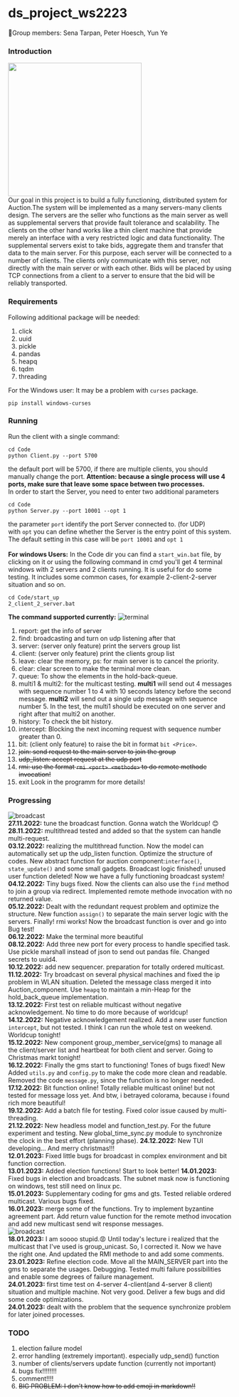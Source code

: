 # ds_project_ws2223
👋Group members: Sena Tarpan, Peter Hoesch, Yun Ye <br>

### Introduction
<img src="img/mems.jpg" width="300" height="300"><br>
Our goal in this project is to build a fully functioning, distributed system for Auction.The system will be implemented as a many servers-many clients design. The servers are the seller who functions as the main server as well as supplemental servers that provide fault tolerance and scalability. The clients on the other hand works like a thin client machine that provide merely an interface with a very restricted logic and data functionality. The supplemental servers exist to take bids, aggregate them and transfer that data to the main server. For this purpose, each server will be connected to a number of clients. The clients only communicate with this server, not directly with the main server or with each other. Bids will be placed by using TCP connections from a client to a server to ensure that the bid will be reliably transported.
### Requirements<br>
Following additional package will be needed:
1. click
2. uuid
3. pickle
4. pandas
5. heapq
6. tqdm
7. threading<br>

For the Windows user: It may be a problem with `curses` package.
```
pip install windows-curses
```
### Running<br>
Run the client with a single command:
```
cd Code
python Client.py --port 5700
```
the default port will be 5700, if there are multiple clients, you should manually change the port. <b>Attention: because a single process will use 4 ports, make sure that leave some space between two processes.</b><br>
In order to start the Server, you need to enter two additional parameters
```
cd Code
python Server.py --port 10001 --opt 1
```
the parameter `port` identify the port Server connected to. (for UDP) <br>
with `opt` you can define whether the Server is the entry point of this system. The default setting in this case will be `port 10001` and `opt 1` <br><br>
<b>For windows Users:</b> In the Code dir you can find a `start_win.bat` file, by clicking on it or using the following command in cmd you'll get 4 terminal windows with 2 servers and 2 clients running. It is useful for do some testing. It includes some common cases, for example 2-client-2-server situation and so on.
```
cd Code/start_up
2_client_2_server.bat
```
<b>The command supported currently:</b>
![terminal](img/broadcast.png) <br>
1. report: get the info of server
2. find: broadcasting and turn on udp listening after that
3. server: (server only feature) print the servers group list
4. client: (server only feature) print the clients group list
5. leave: clear the memory, ps: for main server is to cancel the priority.
6. clear: clear screen to make the terminal more clean.
7. queue: To show the elements in the hold-back-queue.
8. multi1 & multi2: for the multicast testing. <b>multi1</b> will send out 4 messages with sequence number 1 to 4 with 10 seconds latency before the second message. <b>multi2</b> will send out a single udp message with sequence number 5. In the test, the multi1 should be executed on one server and right after that multi2 on another.
9. history: To check the bit history.
10. intercept: Blocking the next incoming request with sequence number greater than 0.
11. bit: (client only feature) to raise the bit in format `bit <Price>`.
12. ~~join: send request to the main server to join the group~~
13. ~~udp_listen: accept request at the udp port~~
14. ~~rmi: use the format `rmi <port> <methode>` to do remote methode invocation!~~
15. exit
Look in the programm for more details!<br>

### Progressing<br>
![broadcast](img/election.png) <br>
<b>27.11.2022:</b> tune the broadcast function. Gonna watch the Worldcup! 😊<br>
<b>28.11.2022:</b> multithread tested and added so that the system can handle multi-request.<br>
<b>03.12.2022:</b> realizing the multithread function. Now the model can automatically set up the udp_listen function. Optimize the structure of codes. New abstract function for auction component:`interface()`, `state_update()`
and some small gadgets. Broadcast logic finished! unused user function deleted! Now we have a fully functioning broadcast system!<br>
<b>04.12.2022:</b> Tiny bugs fixed. Now the clients can also use the `find` method to join a group via redirect. Implemented remote methode invocation with no returned value.<br>
<b>05.12.2022:</b> Dealt with the redundant request problem and optimize the structure. New function `assign()` to separate the main server logic with the servers. Finally! rmi works! Now the broadcast function is over and go into Bug test!<br>
<b>06.12.2022:</b> Make the terminal more beautiful<br>
<b>08.12.2022:</b> Add three new port for every process to handle specified task. Use pickle marshall instead of json to send out pandas file. Changed secrets to uuid4.<br>
<b>10.12.2022:</b> add new sequencer. preparation for totally ordered multicast.<br>
<b>11.12.2022:</b> Try broadcast on several physical machines and fixed the ip problem in WLAN situation. Deleted the message class merged it into Auction_component. Use `heapq` to maintain a min-Heap for the hold_back_queue implementation.<br> 
<b>13.12.2022:</b> First test on reliable multicast without negative acknowledgement. No time to do more because of worldcup!<br>
<b>14.12.2022:</b> Negative acknowledgement realized. Add a new user function `intercept`, but not tested. I think I can run the whole test on weekend. Worldcup tonight! <br>
<b>15.12.2022:</b> New component group_member_service(gms) to manage all the client/server list and heartbeat for both client and server. Going to Christmas markt tonight!<br>
<b>16.12.2022:</b> Finally the gms start to functioning! Tones of bugs fixed! New Added `utils.py` and `config.py` to make the code more clean and readable. Removed the code `message.py`, since the function is no longer needed.<br>
<b>17.12.2022:</b> Bit function online! Totally reliable multicast online! but not tested for message loss yet. And btw, i betrayed colorama, because i found rich more beautiful!<br>
<b>19.12.2022:</b> Add a batch file for testing. Fixed color issue caused by multi-threading.<br>
<b>21.12.2022:</b> New headless model and function_test.py. For the future experiment and testing. New global_time_sync.py module to synchronize the clock in the best effort (planning phase).
<b>24.12.2022:</b> New TUI developing... And merry christmas!!!<br>
<b>12.01.2023:</b> Fixed little bugs for broadcast in complex environment and bit function correction.<br>
<b>13.01.2023:</b> Added election functions! Start to look better!
<b>14.01.2023:</b> Fixed bugs in election and broadcasts. The subnet mask now is functioning on windows, test still need on linux pc.<br>
<b>15.01.2023:</b> Supplementary coding for gms and gts. Tested reliable ordered  multicast. Various bugs fixed.<br>
<b>16.01.2023:</b> merge some of the functions. Try to implement byzantine agreement part. Add return value function for the remote method invocation and add new multicast send wit response messages.<br>
![broadcast](img/failure_in_middle_bid.png) <br>
<b>18.01.2023:</b> I am soooo stupid.😡 Until today's lecture i realized that the multicast that I've used is group_unicast. So, I corrected it. Now we have the right one. And updated the RMI methode to and add some comments.<br>
<b>23.01.2023:</b> Refine election code. Move all the MAIN_SERVER part into the gms to separate the usages. Debugging. Tested multi failure possibilities and enable some degrees of failure management.<br>
<b>24.01.2023:</b> first time test on 4-server 4-client(and 4-server 8 client) situation and multiple machine. Not very good. Deliver a few bugs and did some code optimizations.<br> 
<b>24.01.2023:</b> dealt with the problem that the sequence synchronize problem for later joined processes.<br> 
### TODO<br>
1. election failure model
2. error handling (extremely important). especially udp_send() function
3. number of clients/servers update function (currently not important)
4. bugs fix!!!!!!!!
5. comment!!!!
6. ~~BIG PROBLEM: I don't know how to add emoji in markdown!!~~